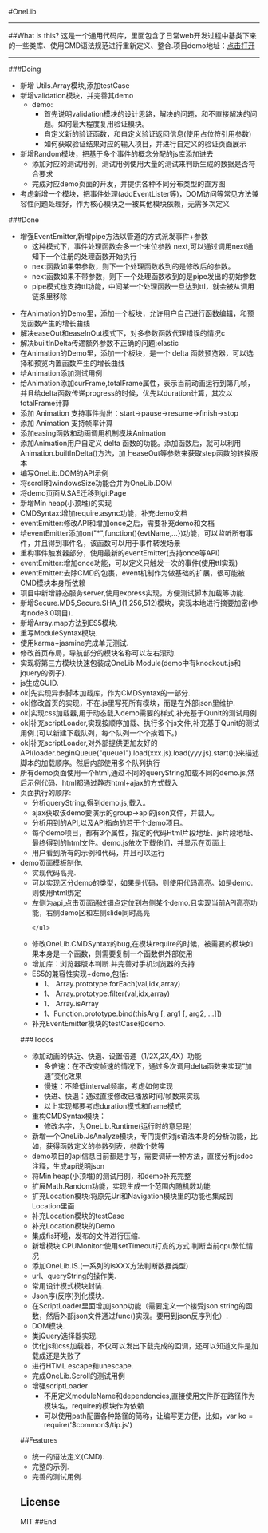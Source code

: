 #OneLib
<hr/>
##What is this?
这是一个通用代码库，里面包含了日常web开发过程中基类下来的一些类库、使用CMD语法规范进行重新定义、整合.项目demo地址：<a href="http://wbpmrck.github.io/OneLib/demo/html/index.html" target="_blank">点击打开</a>
<hr/>


###Doing
* 新增 Utils.Array模块,添加testCase
* 新增validation模块，并完善其demo
    * demo:
        * 首先说明validation模块的设计思路，解决的问题，和不直接解决的问题。如何最大程度复用验证模块。
        * 自定义新的验证函数，和自定义验证返回信息(使用占位符引用参数)
        * 如何获取验证结果对应的输入项目，并进行自定义的验证页面展示
* 新增Random模块，把基于多个事件的概念分配的js库添加进去
    * 添加对应的测试用例，测试用例使用大量的测试来判断生成的数据是否符合要求
    * 完成对应demo页面的开发，并提供各种不同分布类型的直方图
* 考虑新增一个模块，把事件处理(addEventLister等)，DOM访问等常见方法兼容性问题处理好，作为核心模块之一被其他模块依赖，无需多次定义


###Done

* 增强EventEmitter,新增pipe方法以管道的方式派发事件+参数
    * 这种模式下，事件处理函数会多一个末位参数 next,可以通过调用next通知下一个注册的处理函数开始执行
    * next函数如果带参数，则下一个处理函数收到的是修改后的参数。
    * next函数如果不带参数，则下一个处理函数收到的是pipe发出的初始参数
    * pipe模式也支持ttl功能，中间某一个处理函数一旦达到ttl，就会被从调用链条里移除


<ul>
  <li>在Animation的Demo里，添加一个板块，允许用户自己进行函数编辑，和预览函数产生的增长曲线</li>
  <li>解决easeOut和easeInOut模式下，对多参数函数代理错误的情况c</li>
  <li>解决builtInDelta传递额外参数不正确的问题:elastic</li>
  <li>在Animation的Demo里，添加一个板块，是一个 delta 函数预览器，可以选择和预览内置函数产生的增长曲线</li>
  <li>给Animation添加测试用例</li>
    <li>给Animation添加curFrame,totalFrame属性，表示当前动画运行到第几帧，并且给delta函数传递progress的时候，优先以duration计算，其次以totalFrame计算</li>
    <li>添加 Animation 支持事件抛出：start->pause->resume->finish->stop</li>
  <li>添加 Animation 支持帧率计算</li>
  <li>添加easing函数和动画调用机制模块Animation</li>
    <li>添加Animation用户自定义 delta 函数的功能。添加函数后，就可以利用Animation.builtInDelta()方法，加上easeOut等参数来获取step函数的转换版本</li>
    <li>编写OneLib.DOM的API示例</li>
  <li>将scroll和windowsSize功能合并为OneLib.DOM</li>
  <li>将demo页面从SAE迁移到gitPage</li>
    <li>新增Min heap(小顶堆)的实现</li>
    <li>CMDSyntax:增加require.async功能，补充demo文档</li>
    <li>eventEmitter:修改API和增加once之后，需要补充demo和文档</li>
    <li>给eventEmitter添加on("*",function(){evtName,...})功能，可以监听所有事件，并且得到事件名，该函数可以用于事件转发场景</li>
    <li>重构事件触发器部分，使用最新的eventEmitter(支持once等API)</li>
    <li>eventEmitter:增加once功能，可以定义只触发一次的事件(使用ttl实现)</li>
    <li>eventEmitter:去除CMD的包裹，event机制作为做基础的扩展，很可能被CMD模块本身所依赖</li>
   <li>项目中新增静态服务server,使用express实现，方便测试脚本加载等功能.</li>
   <li>新增Secure.MD5,Secure.SHA_1(1,256,512)模块，实现本地进行摘要加密(参考node3.0项目).</li>
 <li>新增Array.map方法到ES5模块.</li>
 <li>重写ModuleSyntax模块.</li>
 <li>使用karma+jasmine完成单元测试.</li>
 <li>修改首页布局，导航部分的模块名称可以左右滚动.</li>
 <li>实现将第三方模块快速包装成OneLib Module(demo中有knockout.js和jquery的例子).</li>
 <li>js生成GUID.</li>
 <li>ok|先实现异步脚本加载库，作为CMDSyntax的一部分.</li>
 <li>ok|修改首页的实现，不在.js里写死所有模块，而是在外部json里维护.</li>
 <li>ok|实现css加载器,用于动态载入demo需要的样式,补充基于Qunit的测试用例</li>
 <li>ok|补充scriptLoader,实现按顺序加载、执行多个js文件,补充基于Qunit的测试用例.(可以新建下载队列，每个队列一个个挨着下。)</li>
 <li>ok|补充scriptLoader,对外部提供更加友好的API(loader.beginQueue("queue1").load(xxx.js).load(yyy.js).start();)来描述脚本的加载顺序。然后内部使用多个队列执行</li>
 <li>所有demo页面使用一个html,通过不同的queryString加载不同的demo.js,然后示例代码、html都通过静态html+ajax的方式载入</li>
 <li>页面执行的顺序:
    <ul>
        <li>分析queryString,得到demo.js,载入。</li>
        <li>ajax获取该demo要演示的group->api的json文件，并载入。</li>
        <li>分析用到的API,以及API指向的若干个demo项目。</li>
        <li>每个demo项目，都有3个属性，指定的代码Html片段地址、js片段地址、最终得到的html文件。demo.js依次下载他们，并显示在页面上</li>
        <li>用户看到所有的示例和代码，并且可以运行</li>
    </ul>
 </li>
 <li>demo页面模板制作.
     <ul>
        <li>实现代码高亮.</li>
        <li>可以实现区分demo的类型，如果是代码，则使用代码高亮。如是demo.则使用html绑定</li>
        <li>左侧为api,点击页面通过锚点定位到右侧某个demo.且实现当前API高亮功能，右侧demo区和左侧slide同时高亮</li>

    </ul>
 </li>
  <li>修改OneLib.CMDSyntax的bug,在模块require的时候，被需要的模块如果本身是一个函数，则需要复制一个函数供外部使用</li>
    <li>增加库：浏览器版本判断.并完善对手机浏览器的支持</li>
    <li>ES5的兼容性实现+demo,包括:
        <ul>
            <li>1、<undefined> Array.prototype.forEach(val,idx,array)</li>
            <li>1、<Array> Array.prototype.filter(val,idx,array)</li>
            <li>1、<bool> Array.isArray</li>
            <li>1、Function.prototype.bind(thisArg [, arg1 [, arg2, …]])</li>
        </ul>
    </li>
  <li>补充EventEmitter模块的testCase和demo.</li>
</ul>


###Todos
* 添加动画的快近、快退、设置倍速（1/2X,2X,4X）功能
    * 多倍速：在不改变帧速的情况下，通过多次调用delta函数来实现“加速”变化效果
    * 慢速：不降低interval频率，考虑如何实现
    * 快进、快退：通过直接修改已播放时间/帧数来实现
    * 以上实现都要考虑duration模式和frame模式
* 重构CMDSyntax模块：
    * 修改名字，为OneLib.Runtime(运行时的意思是)
<ul>
  
  <li>新增一个OneLib.JsAnalyze模块，专门提供对js语法本身的分析功能，比如，获得函数定义的参数列表，参数个数等</li>
  
  <li>demo项目的api信息目前都是手写，需要调研一种方法，直接分析jsdoc注释，生成api说明json</li>
  <li>将Min heap(小顶堆)的测试用例，和demo补充完整</li>
  <li>扩展Math.Random功能，实现生成一个范围内随机数功能</li>
  <li>扩充Location模块:将原先Url和Navigation模块里的功能也集成到Location里面</li>
  <li>补充Location模块的testCase</li>
  <li>补充Location模块的Demo</li>
 <li>集成fis环境，发布的文件进行压缩.</li>
  <li>新增模块:CPUMonitor:使用setTimeout打点的方式.判断当前cpu繁忙情况</li>
  <li>添加OneLib.IS.(一系列的isXXX方法判断数据类型)</li>
 <li>url、queryString的操作类.</li>
 <li>常用设计模式模块封装.</li>
 <li>Json序(反序)列化模块.</li>
 <li>在ScriptLoader里面增加jsonp功能（需要定义一个接受json string的函数，然后外部json文件通过func(<json>)实现。要用到json反序列化）.</li>
 <li>DOM模块.</li>
 <li>类jQuery选择器实现.</li>
 <li>优化js和css加载器，不仅可以发出下载完成的回调，还可以知道文件是加载成还是失败了</li>
 <li>进行HTML escape和unescape.</li>
 <li>完成OneLib.Scroll的测试用例</li>
  <li>增强scriptLoader
    <ul>
        <li>不用定义moduleName和dependencies,直接使用文件所在路径作为模块名，require的模块作为依赖</li>
        <li>可以使用path配置各种路径的简称，让编写更方便，比如，var ko = require('$common$/tip.js')</li>
    </ul>
 </li>
</ul>


##Features
<ul>
 <li>统一的语法定义(CMD).</li>
 <li>完整的示例.</li>
 <li>完善的测试用例.</li>
</ul>

## License

MIT
##End
